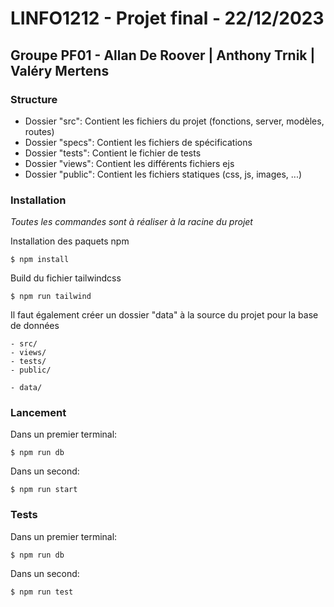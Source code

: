 # LINFO1212 - Projet final - 22/12/2023
## Groupe PF01 - Allan De Roover | Anthony Trnik | Valéry Mertens

### Structure
- Dossier "src": Contient les fichiers du projet (fonctions, server, modèles, routes)
- Dossier "specs": Contient les fichiers de spécifications
- Dossier "tests": Contient le fichier de tests
- Dossier "views": Contient les différents fichiers ejs
- Dossier "public": Contient les fichiers statiques (css, js, images, ...)

### Installation
*Toutes les commandes sont à réaliser à la racine du projet*

Installation des paquets npm
```
$ npm install
```
Build du fichier tailwindcss
```
$ npm run tailwind 
```
Il faut également créer un dossier "data" à la source du projet pour la base de données
```
- src/
- views/
- tests/
- public/

- data/
```

### Lancement
Dans un premier terminal:
```
$ npm run db
```
Dans un second:
```
$ npm run start
```

### Tests
Dans un premier terminal:
```
$ npm run db
```
Dans un second:
```
$ npm run test
```
